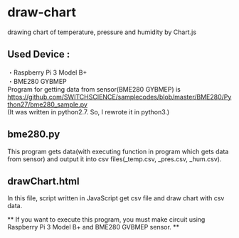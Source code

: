 # draw-chart
drawing chart of temperature, pressure and humidity by Chart.js

## Used Device :
・Raspberry Pi 3 Model B+  
・BME280 GYBMEP  
Program for getting data from sensor(BME280 GYBMEP) is <https://github.com/SWITCHSCIENCE/samplecodes/blob/master/BME280/Python27/bme280_sample.py>  
(It was written in python2.7. So, I rewrote it in python3.)

## bme280.py
This program gets data(with executing function in program which gets data from sensor) and output it into csv files(_temp.csv, _pres.csv, _hum.csv).

## drawChart.html
In this file, script written in JavaScript get csv file and draw chart with csv data.

** If you want to execute this program, you must make circuit using Raspberry Pi 3 Model B+ and BME280 GVBMEP sensor. **
